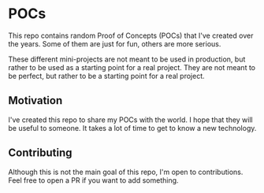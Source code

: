 # POCs

This repo contains random Proof of Concepts (POCs) that I've created over the years. Some of them are just for fun, others are more serious.

These different mini-projects are not meant to be used in production, but rather to be used as a starting point for a real project. They are not meant to be perfect, but rather to be a starting point for a real project.

## Motivation

I've created this repo to share my POCs with the world. I hope that they will be useful to someone.
It takes a lot of time to get to know a new technology.

## Contributing

Although this is not the main goal of this repo, I'm open to contributions. Feel free to open a PR if you want to add something.
